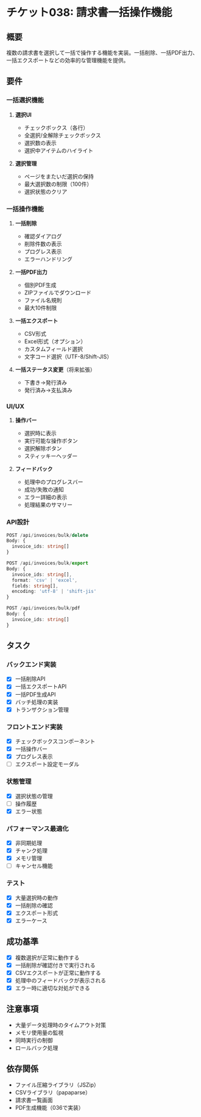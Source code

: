 # チケット038: 請求書一括操作機能

## 概要
複数の請求書を選択して一括で操作する機能を実装。一括削除、一括PDF出力、一括エクスポートなどの効率的な管理機能を提供。

## 要件

### 一括選択機能
1. **選択UI**
   - チェックボックス（各行）
   - 全選択/全解除チェックボックス
   - 選択数の表示
   - 選択中アイテムのハイライト

2. **選択管理**
   - ページをまたいだ選択の保持
   - 最大選択数の制限（100件）
   - 選択状態のクリア

### 一括操作機能
1. **一括削除**
   - 確認ダイアログ
   - 削除件数の表示
   - プログレス表示
   - エラーハンドリング

2. **一括PDF出力**
   - 個別PDF生成
   - ZIPファイルでダウンロード
   - ファイル名規則
   - 最大10件制限

3. **一括エクスポート**
   - CSV形式
   - Excel形式（オプション）
   - カスタムフィールド選択
   - 文字コード選択（UTF-8/Shift-JIS）

4. **一括ステータス変更**（将来拡張）
   - 下書き→発行済み
   - 発行済み→支払済み

### UI/UX
1. **操作バー**
   - 選択時に表示
   - 実行可能な操作ボタン
   - 選択解除ボタン
   - スティッキーヘッダー

2. **フィードバック**
   - 処理中のプログレスバー
   - 成功/失敗の通知
   - エラー詳細の表示
   - 処理結果のサマリー

### API設計
```typescript
POST /api/invoices/bulk/delete
Body: {
  invoice_ids: string[]
}

POST /api/invoices/bulk/export
Body: {
  invoice_ids: string[],
  format: 'csv' | 'excel',
  fields: string[],
  encoding: 'utf-8' | 'shift-jis'
}

POST /api/invoices/bulk/pdf
Body: {
  invoice_ids: string[]
}
```

## タスク

### バックエンド実装
- [x] 一括削除API
- [x] 一括エクスポートAPI
- [x] 一括PDF生成API
- [x] バッチ処理の実装
- [x] トランザクション管理

### フロントエンド実装
- [x] チェックボックスコンポーネント
- [x] 一括操作バー
- [x] プログレス表示
- [ ] エクスポート設定モーダル

### 状態管理
- [x] 選択状態の管理
- [ ] 操作履歴
- [x] エラー状態

### パフォーマンス最適化
- [x] 非同期処理
- [x] チャンク処理
- [x] メモリ管理
- [ ] キャンセル機能

### テスト
- [x] 大量選択時の動作
- [x] 一括削除の確認
- [x] エクスポート形式
- [x] エラーケース

## 成功基準
- [x] 複数選択が正常に動作する
- [x] 一括削除が確認付きで実行される
- [x] CSVエクスポートが正常に動作する
- [x] 処理中のフィードバックが表示される
- [x] エラー時に適切な対処ができる

## 注意事項
- 大量データ処理時のタイムアウト対策
- メモリ使用量の監視
- 同時実行の制御
- ロールバック処理

## 依存関係
- ファイル圧縮ライブラリ（JSZip）
- CSVライブラリ（papaparse）
- 請求書一覧画面
- PDF生成機能（036で実装）